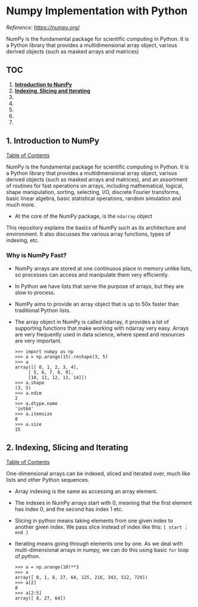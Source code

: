 # **Numpy Implementation with Python**

*Reference: https://numpy.org/*

NumPy is the fundamental package for scientific computing in Python. It is a Python library that provides a multidimensional array object, various derived objects (such as masked arrays and matrices)

<a class="anchor" id="0.1"></a>
## TOC

1. **[Introduction to NumPy](#1)**
2. **[Indexing, Slicing and Iterating](#2)**
3. **[](#3)**
4. **[](#4)**
5. **[](#5)**
6. **[](#6)**
7. **[](#7)**

## **1. Introduction to NumPy** <a class="anchor" id="1"></a>
[Table of Contents](#0.1)

NumPy is the fundamental package for scientific computing in Python. It is a Python library that provides a multidimensional array object, various derived objects (such as masked arrays and matrices), and an assortment of routines for fast operations on arrays, including mathematical, logical, shape manipulation, sorting, selecting, I/O, discrete Fourier transforms, basic linear algebra, basic statistical operations, random simulation and much more.
- At the core of the NumPy package, is the `ndarray` object

This repository explains the basics of NumPy such as its architecture and environment. It also discusses the various array functions, types of indexing, etc. 

### **Why is NumPy Fast?**

- NumPy arrays are stored at one continuous place in memory unlike lists, so processes can access and manipulate them very efficiently.
- In Python we have lists that serve the purpose of arrays, but they are slow to process.
- NumPy aims to provide an array object that is up to 50x faster than traditional Python lists.
- The array object in NumPy is called ndarray, it provides a lot of supporting functions that make working with ndarray very easy. Arrays are very frequently used in data science, where speed and resources are very important.

      >>> import numpy as np
      >>> a = np.arange(15).reshape(3, 5)
      >>> a
      array([[ 0, 1, 2, 3, 4],
           [ 5, 6, 7, 8, 9],
           [10, 11, 12, 13, 14]])
      >>> a.shape
      (3, 5)
      >>> a.ndim
      2
      >>> a.dtype.name
      'int64'
      >>> a.itemsize
      8
      >>> a.size
      15

## **2. Indexing, Slicing and Iterating**<a class="anchor" id="2"></a>
[Table of Contents](#0.1)

One-dimensional arrays can be indexed, sliced and iterated over, much like lists and other Python sequences.
- Array indexing is the same as accessing an array element.
- The indexes in NumPy arrays start with 0, meaning that the first element has index 0, and the second has index 1 etc.
- Slicing in python means taking elements from one given index to another given index. We pass slice instead of index like this: `[ start : end ]`
- Iterating means going through elements one by one. As we deal with multi-dimensional arrays in numpy, we can do this using basic `for` loop of python.

      >>> a = np.arange(10)**3
      >>> a
      array([ 0, 1, 8, 27, 64, 125, 216, 343, 512, 729])
      >>> a[2]
      8
      >>> a[2:5]
      array([ 8, 27, 64])

